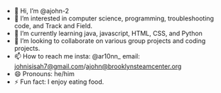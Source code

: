 - 👋 Hi, I’m @ajohn-2
- 👀 I’m interested in computer science, programming, troubleshooting code, and Track and Field.             
- 🌱 I’m currently learning java, javascript, HTML, CSS, and Python 
- 💞️ I’m looking to collaborate on various group projects and coding projects.
- 📫 How to reach me insta: @ar10nn_ email: johnisisah7@gmail.com/ajohn@brooklynsteamcenter.org
- 😄 Pronouns: he/him
- ⚡ Fun fact: I enjoy eating food. 

<!---
ajohn-2/ajohn-2 is a ✨ special ✨ repository because its `README.md` (this file) appears on your GitHub profile.
You can click the Preview link to take a look at your changes.
--->
